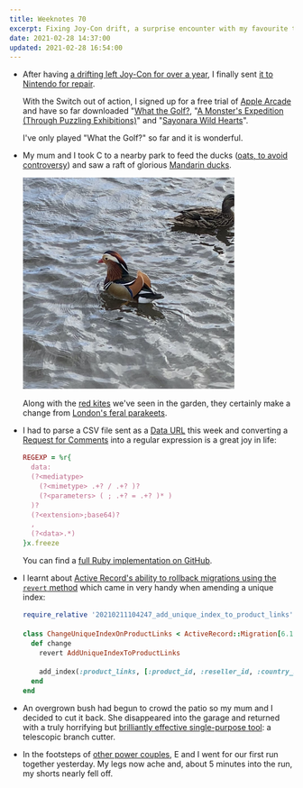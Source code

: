 ```yaml
---
title: Weeknotes 70
excerpt: Fixing Joy-Con drift, a surprise encounter with my favourite type of duck, parsing Data URLs and a wardrobe malfunction.
date: 2021-02-28 14:37:00
updated: 2021-02-28 16:54:00
---
```

*   After having [a drifting left Joy-Con for over a year](/2020/01/26/weeknotes-13/), I finally sent [it to Nintendo for repair](https://www.nintendo.co.uk/Support/Nintendo-Switch/Troubleshooting/Joy-Con-Control-Sticks-Are-Not-Responding-or-Respond-Incorrectly-1908347.html).

    With the Switch out of action, I signed up for a free trial of [Apple Arcade](https://www.apple.com/uk/apple-arcade/) and have so far downloaded "[What the Golf?](https://whatthegolf.com), "[A Monster's Expedition (Through Puzzling Exhibitions)](https://www.monsterexpedition.com)" and "[Sayonara Wild Hearts](https://simogo.com/work/sayonara-wild-hearts/)".

    I've only played "What the Golf?" so far and it is wonderful.

*   My mum and I took C to a nearby park to feed the ducks ([oats, to avoid controversy](https://www.theguardian.com/world/2019/oct/18/feed-the-ducks-bread-sign-sparks-heated-online-debate)) and saw a raft of glorious [Mandarin ducks](https://en.wikipedia.org/wiki/Mandarin_duck).

    <p class="center"><img src="/i/mandarin-duck.jpg" width="375" height="375" alt></p>

    Along with the [red kites](https://www.rspb.org.uk/birds-and-wildlife/wildlife-guides/bird-a-z/red-kite/) we've seen in the garden, they certainly make a change from [London's feral parakeets](https://en.wikipedia.org/wiki/Feral_parakeets_in_Great_Britain).

*   I had to parse a CSV file sent as a [Data URL](https://developer.mozilla.org/en-US/docs/Web/HTTP/Basics_of_HTTP/Data_URIs) this week and converting a [Request for Comments](https://tools.ietf.org/html/rfc2397) into a regular expression is a great joy in life:

    ```ruby
    REGEXP = %r{
      data:
      (?<mediatype>
        (?<mimetype> .+? / .+? )?
        (?<parameters> ( ; .+? = .+? )* )
      )?
      (?<extension>;base64)?
      ,
      (?<data>.*)
    }x.freeze
    ```

    You can find a [full Ruby implementation on GitHub](https://gist.github.com/mudge/1f958ec848b6c31e287baa7a60a88064).

*   I learnt about [Active Record's ability to rollback migrations using the `revert` method](https://guides.rubyonrails.org/active_record_migrations.html#reverting-previous-migrations) which came in very handy when amending a unique index:

    ```ruby
    require_relative '20210211104247_add_unique_index_to_product_links'

    class ChangeUniqueIndexOnProductLinks < ActiveRecord::Migration[6.1]
      def change
        revert AddUniqueIndexToProductLinks

        add_index(:product_links, [:product_id, :reseller_id, :country_id], unique: true, name: 'by_product_reseller_country')
      end
    end
    ```

*   An overgrown bush had begun to crowd the patio so my mum and I decided to cut it back. She disappeared into the garage and returned with a truly horrifying but [brilliantly effective single-purpose tool](/2021/02/14/weeknotes-68/): a telescopic branch cutter.

*   In the footsteps of [other power couples](https://www.theverge.com/tldr/2017/5/30/15711662/netflix-house-of-cards-season-5-running-playlist), E and I went for our first run together yesterday. My legs now ache and, about 5 minutes into the run, my shorts nearly fell off.
